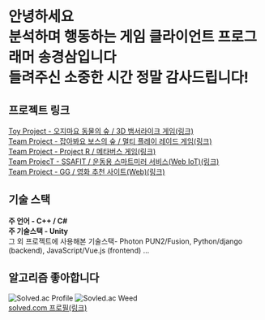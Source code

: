 **안녕하세요**<br/>
**분석하며 행동하는 게임 클라이언트 프로그래머 송경삼입니다**<br/>
**들려주신 소중한 시간 정말 감사드립니다!**
===

**프로젝트 링크**
---
[Toy Project - 오지마요 동물의 숲 / 3D 뱀서라이크 게임(링크)](https://github.com/GyeongSam/DontComeAnimalCrossing)<br/>
[Team Project - 잡아봐요 보스의 숲 / 멀티 플레이 레이드 게임(링크)](https://github.com/GyeongSam/LetsHuntBosssForest)<br/>
[Team Project - Project R / 메타버스 게임(링크)](https://github.com/GyeongSam/ProjectR)<br/>
[Team ProjecT - SSAFIT / 운동용 스마트미러 서비스(Web IoT)(링크)](https://github.com/GyeongSam/SSAFIT)<br/>
[Team Project - GG / 영화 추천 사이트(Web)(링크)](https://github.com/SuGyoungIn/GG)<br/>

**기술 스택**
---

**주 언어 - C++ / C#**<br/>
**주 기술스택 - Unity**<br/>
그 외 프로젝트에 사용해본 기술스택- Photon PUN2/Fusion, Python/django (backend), JavaScript/Vue.js (frontend) ... <br/>

**알고리즘 좋아합니다**
---
![Solved.ac Profile](http://mazassumnida.wtf/api/v2/generate_badge?boj=rud7tka)
![Sovled.ac Weed](https://mazandi.herokuapp.com/api?handle=rud7tka&theme=warm)
<br/>[solved.com 프로필(링크)](https://solved.ac/profile/rud7tka)
